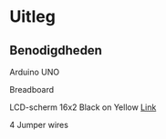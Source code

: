 # Uitleg

## Benodigdheden

Arduino UNO

Breadboard

LCD-scherm 16x2 Black on Yellow [Link](https://be.farnell.com/en-BE/seeed-studio/104030001/grove-lcd-rgb-backlight-display/dp/3932101?gross_price=true&CMP=KNC-GBE-GEN-PLA-Standard-shopping&gad_source=1&gclid=Cj0KCQjw2tHABhCiARIsANZzDWoaTfVjJZNLYy34P6TOmd0xXMkrYRZk2ha9Rw7DGuXpNiLJOJ0r-SIaApcTEALw_wcB)

4 Jumper wires
